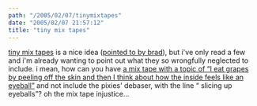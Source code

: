 ```yaml
---
path: "/2005/02/07/tinymixtapes" 
date: "2005/02/07 21:57:12" 
title: "tiny mix tapes" 
---
```

<p><a href="http://www.tinymixtapes.com/">tiny mix tapes</a> is a nice idea (<a href="http://www.bradsucks.net/archives/2005/02/06/tiny-mix-tapes/">pointed to by brad</a>), but i've only read a few and i'm already wanting to point out what they so wrongfully neglected to include. i mean, how can you have <a href="http://www.tinymixtapes.com/amg/2005_02_01_amgarchive.htm#110774321626769467">a mix tape with a topic of <q>I eat grapes by peeling off the skin and then I think about how the inside feels like an eyeball</q></a> and not include the pixies' debaser, with the line <q>  slicing up eyeballs</q>? oh the mix tape injustice...</p>